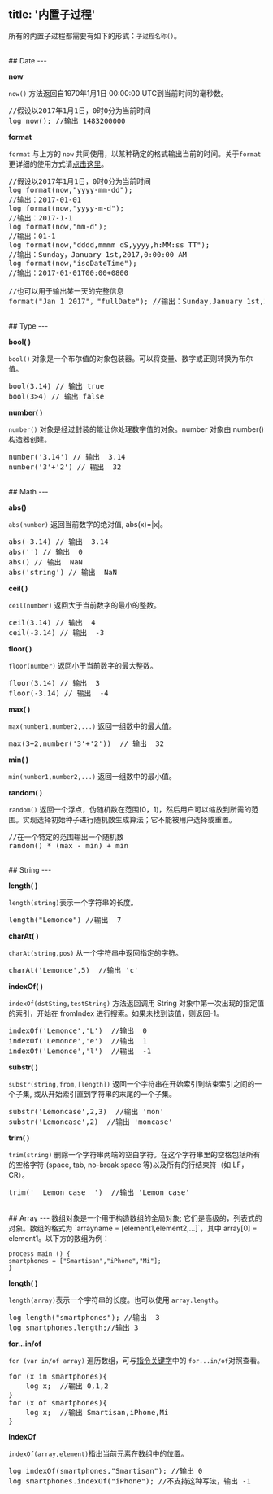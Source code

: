 title: '内置子过程'
---
所有的内置子过程都需要有如下的形式：`子过程名称()`。

<br/>
## Date
---

**now**

`now()` 方法返回自1970年1月1日 00:00:00 UTC到当前时间的毫秒数。
<pre class='sublemon'>
//假设以2017年1月1日，0时0分为当前时间
log now(); //输出 1483200000
</pre>

**format**

`format` 与上方的 `now` 共同使用，以某种确定的格式输出当前的时间。关于`format`更详细的使用方式请[点击这里](https://www.npmjs.com/package/dateformat)。
<pre class='sublemon'>
//假设以2017年1月1日，0时0分为当前时间
log format(now,"yyyy-mm-dd");
//输出：2017-01-01
log format(now,"yyyy-m-d");
//输出：2017-1-1
log format(now,"mm-d");
//输出：01-1
log format(now,"dddd,mmmm dS,yyyy,h:MM:ss TT");
//输出：Sunday，January 1st,2017,0:00:00 AM
log format(now,"isoDateTime");
//输出：2017-01-01T00:00+0800

//也可以用于输出某一天的完整信息
format("Jan 1 2017"，"fullDate"); //输出：Sunday,January 1st,2017
</pre>

<br/>
## Type
---

**bool( )**

`bool()` 对象是一个布尔值的对象包装器。可以将变量、数字或正则转换为布尔值。
<pre class='sublemon'>
bool(3.14) // 输出 true
bool(3>4) // 输出 false
</pre>

**number( )**

`number()` 对象是经过封装的能让你处理数字值的对象。number 对象由 number() 构造器创建。
<pre class='sublemon'>
number('3.14') // 输出  3.14
number('3'+'2') // 输出  32
</pre>

<br/>
## Math
---

**abs()**

`abs(number)` 返回当前数字的绝对值, abs(x)=|x|。
<pre class='sublemon'>
abs(-3.14) // 输出  3.14
abs('') // 输出  0
abs() // 输出  NaN
abs('string') // 输出  NaN</pre>

**ceil( )**

`ceil(number)` 返回大于当前数字的最小的整数。
<pre class='sublemon'>
ceil(3.14) // 输出  4
ceil(-3.14) // 输出  -3</pre>

**floor( )**

`floor(number)` 返回小于当前数字的最大整数。
<pre class='sublemon'>
floor(3.14) // 输出  3
floor(-3.14) // 输出  -4</pre>

**max( )**

`max(number1,number2,...)` 返回一组数中的最大值。
<pre class='sublemon'>
max(3+2,number('3'+'2'))  // 输出  32</pre>

**min( )**

`min(number1,number2,...)` 返回一组数中的最小值。

**random( )**

`random()` 返回一个浮点，伪随机数在范围[0，1)，然后用户可以缩放到所需的范围。实现选择初始种子进行随机数生成算法；它不能被用户选择或重置。
<pre class='sublemon'>
//在一个特定的范围输出一个随机数
random() * (max - min) + min </pre>

<br/>
## String
---

**length( )** 

`length(string)`表示一个字符串的长度。
<pre class='sublemon'>
length("Lemonce") //输出  7</pre>

**charAt( )**

`charAt(string,pos)` 从一个字符串中返回指定的字符。
<pre class='sublemon'>
charAt('Lemonce',5)  //输出 'c'</pre>

**indexOf( )**

`indexOf(dstSting,testString)` 方法返回调用 String 对象中第一次出现的指定值的索引，开始在 fromIndex 进行搜索。如果未找到该值，则返回-1。
<pre class='sublemon'>
indexOf('Lemonce','L')  //输出  0
indexOf('Lemonce','e')  //输出  1
indexOf('Lemonce','l')  //输出  -1</pre>

**substr( )**

`substr(string,from,[length])` 返回一个字符串在开始索引到结束索引之间的一个子集, 或从开始索引直到字符串的末尾的一个子集。
<pre class='sublemon'>
substr('Lemoncase',2,3)  //输出 'mon'
substr('Lemoncase',2)  //输出 'moncase'</pre>

**trim( )**

`trim(string)` 删除一个字符串两端的空白字符。在这个字符串里的空格包括所有的空格字符 (space, tab, no-break space 等)以及所有的行结束符（如 LF，CR）。
<pre class='sublemon'>
trim('  Lemon case  ')  //输出 'Lemon case'</pre>

<br/>
## Array
---
数组对象是一个用于构造数组的全局对象; 它们是高级的，列表式的对象。数组的格式为 `arrayname = [element1,element2,...]`，其中 array[0] = element1。以下方的数组为例：

```
process main () {
smartphones = ["Smartisan","iPhone","Mi"];
}
```

**length( )** 

`length(array)`表示一个字符串的长度。也可以使用 `array.length`。
<pre class='sublemon'>
log length("smartphones"); //输出  3
log smartphones.length;//输出 3
</pre>

**for...in/of**

`for (var in/of array)` 遍历数组，可与[指令关键字](/zh-cn/docs/lemoncase2/instructionkeyword.html)中的 `for...in/of`对照查看。
<pre class='sublemon'>
for (x in smartphones){
    log x;  //输出 0,1,2
}
for (x of smartphones){
    log x;  //输出 Smartisan,iPhone,Mi
}
</pre>

**indexOf**

`indexOf(array,element)`指出当前元素在数组中的位置。
<pre class='sublemon'>
log indexOf(smartphones,"Smartisan"); //输出 0
log smartphones.indexOf("iPhone"); //不支持这种写法，输出 -1
</pre>

